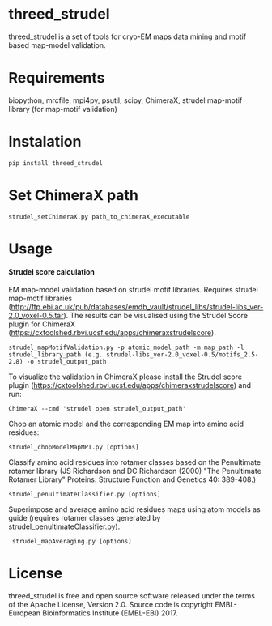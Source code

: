 # threed_strudel
threed_strudel is a set of tools for cryo-EM maps data mining and motif based map-model validation. 
# Requirements
biopython, mrcfile, mpi4py, psutil, scipy, ChimeraX, strudel map-motif library (for map-motif validation)
# Instalation
    pip install threed_strudel

# Set ChimeraX path
    strudel_setChimeraX.py path_to_chimeraX_executable 
    
# Usage

#### Strudel score calculation
EM map-model validation based on strudel motif libraries.
Requires strudel map-motif libraries (http://ftp.ebi.ac.uk/pub/databases/emdb_vault/strudel_libs/strudel-libs_ver-2.0_voxel-0.5.tar).
The results can be visualised using the Strudel Score plugin for ChimeraX (https://cxtoolshed.rbvi.ucsf.edu/apps/chimeraxstrudelscore).


    strudel_mapMotifValidation.py -p atomic_model_path -m map_path -l strudel_library_path (e.g. strudel-libs_ver-2.0_voxel-0.5/motifs_2.5-2.8) -o strudel_output_path

To visualize the validation in ChimeraX please install the Strudel score plugin (https://cxtoolshed.rbvi.ucsf.edu/apps/chimeraxstrudelscore) and run:

    ChimeraX --cmd 'strudel open strudel_output_path'

Chop an atomic model and the corresponding EM map into amino acid residues:

    strudel_chopModelMapMPI.py [options]

Classify amino acid residues into rotamer classes based on the Penultimate rotamer library 
(JS Richardson and DC Richardson (2000) "The Penultimate Rotamer Library"
Proteins: Structure Function and Genetics 40: 389-408.) 

    strudel_penultimateClassifier.py [options]
   
Superimpose and average amino acid residues maps using atom models as guide (requires rotamer classes generated by strudel_penultimateClassifier.py).

     strudel_mapAveraging.py [options]
     

    
# License

threed_strudel is free and open source software released under the terms of the Apache License, Version 2.0. 
Source code is copyright EMBL-European Bioinformatics Institute (EMBL-EBI) 2017.
    
